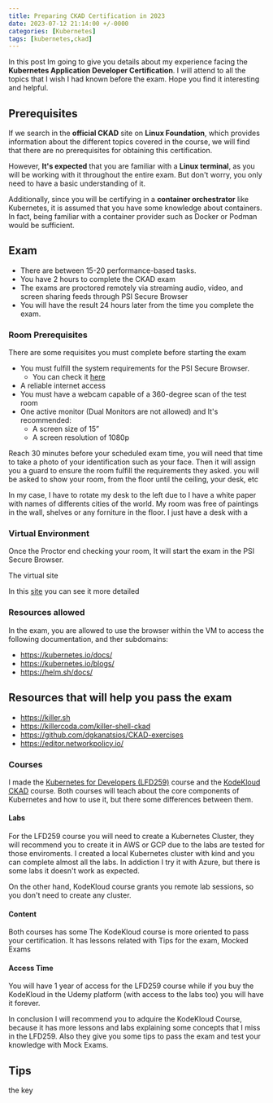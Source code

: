 ```yaml
---
title: Preparing CKAD Certification in 2023
date: 2023-07-12 21:14:00 +/-0000
categories: [Kubernetes]
tags: [kubernetes,ckad]
---
```


In this post Im going to give you details about my experience facing the **Kubernetes Application Developer Certification**. I will attend to all the topics that I wish I had known before the exam. Hope you find it interesting and helpful.

## Prerequisites
If we search in the **official CKAD** site on **Linux Foundation**, which provides information about the different topics covered in the course, we will find that there are no prerequisites for obtaining this certification.

However, **It's expected** that you are familiar with a **Linux terminal**, as you will be working with it throughout the entire exam. But don't worry, you only need to have a basic understanding of it.

Additionally, since you will be certifying in a **container orchestrator** like Kubernetes, it is assumed that you have some knowledge about containers. In fact, being familiar with a container provider such as Docker or Podman would be sufficient.

## Exam
- There are between 15-20 performance-based tasks.
- You have 2 hours to complete the CKAD exam
- The exams are proctored remotely via streaming audio, video, and screen sharing feeds through PSI Secure Browser
- You will have the result 24 hours later from the time you complete the exam.

### Room Prerequisites
There are some requisites you must complete before starting the exam
- You must fulfill the system requirements for the PSI Secure Browser.
  - You can check it [here](https://syscheck.bridge.psiexams.com/)
- A reliable internet access
- You must have a webcam capable of a 360-degree scan of the test room
- One active monitor (Dual Monitors are not allowed) and It's recommended:
  - A screen size of 15”
  - A screen resolution of 1080p

Reach 30 minutes before your scheduled exam time, you will need that time to take a photo of your identification such as your face. Then it will assign you a guard to ensure the room fulfill the requirements they asked. you will be asked to show your room, from the floor until the ceiling, your desk, etc

In my case, I have to rotate my desk to the left due to I have a white paper with names of differents cities of the world. My room was free of paintings in the wall, shelves or any forniture in the floor. I just have a desk with a

### Virtual Environment
Once the Proctor end checking your room, It will start the exam in the PSI Secure Browser.

The virtual site


In this [site](https://docs.linuxfoundation.org/tc-docs/certification/lf-handbook2/exam-user-interface/examui-performance-based-exams) you can see it more detailed


### Resources allowed

In the exam, you are allowed to use the browser within the VM to access the following documentation, and ther subdomains: 
- https://kubernetes.io/docs/
- https://kubernetes.io/blogs/
- https://helm.sh/docs/


## Resources that will help you pass the exam

- https://killer.sh
- https://killercoda.com/killer-shell-ckad
- https://github.com/dgkanatsios/CKAD-exercises
- https://editor.networkpolicy.io/

### Courses

I made the [Kubernetes for Developers (LFD259)](https://training.linuxfoundation.org/training/kubernetes-for-developers/) course and the [KodeKloud CKAD](https://kodekloud.com/courses/certified-kubernetes-application-developer-ckad/) course. Both courses will teach about the core components of Kubernetes and how to use it, but there some  differences between them.

#### Labs
For the LFD259 course you will need to create a Kubernetes Cluster, they will recommend you to create it in AWS or GCP due to the labs are tested for those enviroments. I created a local Kubernetes cluster with kind and you can complete almost all the labs. In addiction I try it with Azure, but there is some labs it doesn't work as expected.

On the other hand, KodeKloud course grants you remote lab sessions, so you don't need to create any cluster.

#### Content
Both courses has some
The KodeKloud course is more oriented to pass your certification. It has lessons related with Tips for the exam, Mocked Exams 

#### Access Time
You will have 1 year of access for the LFD259 course while if you buy the KodeKloud in the Udemy platform (with access to the labs too) you will have it forever.

In conclusion I will recommend you to adquire the KodeKloud Course, because it has more lessons and labs explaining some concepts that I miss in the LFD259. Also they give you some tips to pass the exam and test your knowledge with Mock Exams.


## Tips
the key

##
